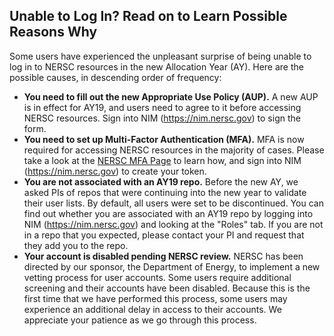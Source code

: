 ## Unable to Log In? Read on to Learn Possible Reasons Why

Some users have experienced the unpleasant surprise of being unable to log in to
NERSC resources in the new Allocation Year (AY). Here are the possible causes,
in descending order of frequency:
- **You need to fill out the new Appropriate Use Policy (AUP).** A new AUP is in
effect for AY19, and users need to agree to it before accessing NERSC resources.
Sign into NIM (<https://nim.nersc.gov>) to sign the form.
- **You need to set up Multi-Factor Authentication (MFA).** MFA is now required 
for accessing NERSC resources in the majority of cases. Please take a look at
the [NERSC MFA Page](https://www.nersc.gov/users/connecting-to-nersc/mfa/)
to learn how, and sign into NIM (<https://nim.nersc.gov>) to create your token.
- **You are not associated with an AY19 repo.** Before the new AY, we asked
PIs of repos that were continuing into the new year to validate their user
lists. By default, all users were set to be discontinued. You can find out
whether you are associated with an AY19 repo by logging into NIM 
(<https://nim.nersc.gov>) and looking at the "Roles" tab. If you are not in a
repo that you expected, please contact your PI and request that they add you
to the repo.
- **Your account is disabled pending NERSC review.** NERSC has been directed by
our sponsor, the Department of Energy, to implement a new vetting process for
user accounts. Some users require additional screening and their accounts have
been disabled. Because this is the first time that we have performed this
process, some users may experience an additional delay in access to their
accounts. We appreciate your patience as we go through this process.
